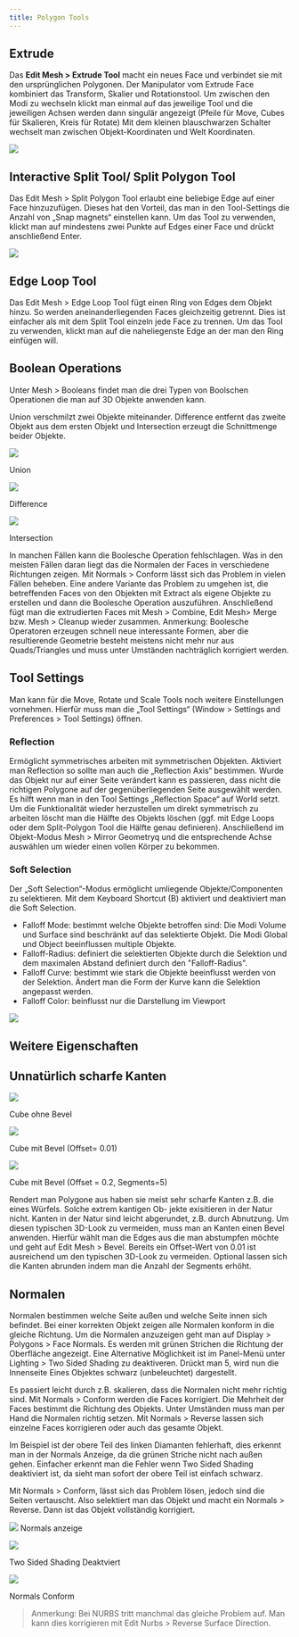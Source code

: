 ```yaml
---
title: Polygon Tools
---
```


## Extrude

Das **Edit Mesh > Extrude Tool** macht ein neues Face und verbindet sie mit den ursprünglichen Polygonen. Der Manipulator vom Extrude Face kombiniert das Transform, Skalier und Rotationstool. Um zwischen den Modi zu wechseln klickt man einmal auf das jeweilige Tool und die jeweiligen Achsen werden dann singulär angezeigt (Pfeile für Move, Cubes für Skalieren, Kreis für Rotate) Mit dem kleinen blauschwarzen Schalter wechselt man zwischen Objekt-Koordinaten und Welt Koordinaten.

![](../../../assets/04b_modelling-polygon/images/03_tools/extrude.png)

## Interactive Split Tool/ Split Polygon Tool

Das Edit Mesh > Split Polygon Tool erlaubt eine beliebige Edge auf einer Face hinzuzufügen. Dieses hat den Vorteil, das man in den Tool-Settings die Anzahl von „Snap magnets“ einstellen kann. Um das Tool zu verwenden, klickt man auf mindestens zwei Punkte auf Edges einer Face und drückt anschließend Enter.

![](../../../assets/04b_modelling-polygon/images/03_tools/split.png)

## Edge Loop Tool

Das Edit Mesh > Edge Loop Tool fügt einen Ring von Edges dem Objekt hinzu. So werden aneinanderliegenden Faces gleichzeitig getrennt. Dies ist einfacher als mit dem Split Tool einzeln jede Face zu trennen. Um das Tool zu verwenden, klickt man auf die naheliegenste Edge an der man den Ring einfügen will.

## Boolean Operations

Unter Mesh > Booleans findet man die drei Typen von Boolschen Operationen die man auf 3D Objekte anwenden kann.

Union verschmilzt zwei Objekte miteinander.
Difference entfernt das zweite Objekt aus dem ersten Objekt und Intersection erzeugt die Schnittmenge beider Objekte.

![](../../../assets/04b_modelling-polygon/images/03_tools/Union.png)

Union

![](../../../assets/04b_modelling-polygon/images/03_tools/Difference.png)

Difference

![](../../../assets/04b_modelling-polygon/images/03_tools/Intersection.png)

Intersection

In manchen Fällen kann die Boolesche Operation fehlschlagen. Was in den meisten Fällen daran liegt das die Normalen der Faces in verschiedene Richtungen zeigen. Mit Normals > Conform lässt sich das Problem in vielen Fällen beheben. Eine andere Variante das Problem zu umgehen ist, die betreffenden Faces von den Objekten mit Extract als eigene Objekte zu erstellen und dann die Boolesche Operation auszuführen. Anschließend fügt man die extrudierten Faces mit Mesh > Combine, Edit Mesh> Merge bzw. Mesh > Cleanup wieder zusammen. Anmerkung: Boolesche Operatoren erzeugen schnell neue interessante Formen, aber die resultierende Geometrie besteht meistens nicht mehr nur aus Quads/Triangles und muss unter Umständen nachträglich korrigiert werden.

## Tool Settings

Man kann für die Move, Rotate und Scale Tools noch weitere Einstellungen vornehmen. Hierfür muss man die „Tool Settings“ (Window > Settings and Preferences > Tool Settings) öffnen.

### Reflection

Ermöglicht symmetrisches arbeiten mit symmetrischen Objekten. Aktiviert man Reflection so sollte man auch die „Reflection Axis“ bestimmen. Wurde das Objekt nur auf einer Seite verändert kann es passieren, dass nicht die richtigen Polygone auf der gegenüberliegenden Seite ausgewählt werden. Es hilft wenn man in den Tool Settings „Reflection Space“ auf World setzt. Um die Funktionalität wieder herzustellen um direkt symmetrisch zu arbeiten löscht man die Hälfte des Objekts löschen (ggf. mit Edge Loops oder dem Split-Polygon Tool die Hälfte genau definieren). Anschließend im Objekt-Modus Mesh > Mirror Geometryq und die entsprechende Achse auswählen um wieder einen vollen Körper zu bekommen.

### Soft Selection

Der „Soft Selection“-Modus ermöglicht umliegende Objekte/Componenten zu selektieren. Mit dem Keyboard Shortcut (B) aktiviert und deaktiviert man die Soft Selection.

- Falloff Mode: bestimmt welche Objekte betroffen sind: Die Modi Volume und Surface sind beschränkt auf das selektierte Objekt. Die Modi Global und Object beeinflussen multiple Objekte.
- Falloff-Radius: definiert die selektierten Objekte durch die Selektion und dem maximalen Abstand definiert durch den "Falloff-Radius".
- Falloff Curve: bestimmt wie stark die Objekte beeinflusst werden von der Selektion. Ändert man die Form der Kurve kann die Selektion angepasst werden.
- Falloff Color: beinflusst nur die Darstellung im Viewport

![](../../../assets/04b_modelling-polygon/images/03_tools/Soft_Selection.png)

## Weitere Eigenschaften

## Unnatürlich scharfe Kanten

![](../../../assets/04b_modelling-polygon/images/03_tools/bevel1.jpeg)

Cube ohne Bevel

![](../../../assets/04b_modelling-polygon/images/03_tools/bevel2.jpeg)

Cube mit Bevel (Offset= 0.01)

![](../../../assets/04b_modelling-polygon/images/03_tools/bevel3.jpeg)

Cube mit Bevel (Offset = 0.2, Segments=5)

Rendert man Polygone aus haben sie meist sehr scharfe Kanten z.B. die eines Würfels. Solche extrem kantigen Ob-
jekte exisitieren in der Natur nicht. Kanten in der Natur sind leicht abgerundet, z.B. durch Abnutzung. Um diesen
typischen 3D-Look zu vermeiden, muss man an Kanten einen Bevel anwenden. Hierfür wählt man die Edges aus die
man abstumpfen möchte und geht auf Edit Mesh > Bevel. Bereits ein Offset-Wert von 0.01 ist ausreichend um den
typischen 3D-Look zu vermeiden. Optional lassen sich die Kanten abrunden indem man die Anzahl der Segments
erhöht.

## Normalen

Normalen bestimmen welche Seite außen und welche Seite innen sich befindet. Bei einer korrekten Objekt zeigen alle
Normalen konform in die gleiche Richtung. Um die Normalen anzuzeigen geht man auf Display > Polygons > Face
Normals. Es werden mit grünen Strichen die Richtung der Oberfläche angezeigt. Eine Alternative Möglichkeit ist
im Panel-Menü unter Lighting > Two Sided Shading zu deaktiveren. Drückt man 5, wird nun die Innenseite Eines
Objektes schwarz (unbeleuchtet) dargestellt.

Es passiert leicht durch z.B. skalieren, dass die Normalen nicht mehr richtig sind. Mit Normals > Conform werden die
Faces korrigiert. Die Mehrheit der Faces bestimmt die Richtung des Objekts. Unter Umständen muss man per Hand
die Normalen richtig setzen. Mit Normals > Reverse lassen sich einzelne Faces korrigieren oder auch das gesamte
Objekt.

Im Beispiel ist der obere Teil des linken Diamanten fehlerhaft, dies erkennt man in der Normals Anzeige, da die
grünen Striche nicht nach außen gehen. Einfacher erkennt man die Fehler wenn Two Sided Shading deaktiviert ist,
da sieht man sofort der obere Teil ist einfach schwarz.

Mit Normals > Conform, lässt sich das Problem lösen, jedoch sind die Seiten vertauscht. Also selektiert man das
Objekt und macht ein Normals > Reverse. Dann ist das Objekt vollständig korrigiert.

![](../../../assets/04b_modelling-polygon/images/03_tools/normals.png)
Normals anzeige

![](../../../assets/04b_modelling-polygon/images/03_tools/normals2.png)

Two Sided Shading Deaktviert

![](../../../assets/04b_modelling-polygon/images/03_tools/normals3.png)

Normals Conform

> Anmerkung: Bei NURBS tritt manchmal das gleiche Problem auf. Man kann dies korrigieren mit Edit Nurbs >
> Reverse Surface Direction.
